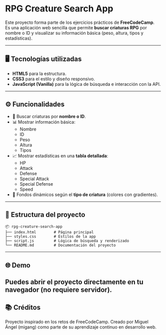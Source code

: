 # RPG Creature Search App

Este proyecto forma parte de los ejercicios prácticos de **FreeCodeCamp**.  
Es una aplicación web sencilla que permite **buscar criaturas RPG** por nombre o ID y visualizar su información básica (peso, altura, tipos y estadísticas).

---

## 🖥️ Tecnologías utilizadas
- **HTML5** para la estructura.
- **CSS3** para el estilo y diseño responsivo.
- **JavaScript (Vanilla)** para la lógica de búsqueda e interacción con la API.

---

## ⚙️ Funcionalidades
- 🔎 Buscar criaturas por **nombre o ID**.  
- 📊 Mostrar información básica:  
  - Nombre  
  - ID  
  - Peso  
  - Altura  
  - Tipos  
- 📈 Mostrar estadísticas en una **tabla detallada**:  
  - HP  
  - Attack  
  - Defense  
  - Special Attack  
  - Special Defense  
  - Speed  
- 🎨 Fondos dinámicos según el **tipo de criatura** (colores con gradientes).  

---

## 📂 Estructura del proyecto
```
📦 rpg-creature-search-app
├── index.html        # Página principal
├── styles.css        # Estilos de la app
├── script.js         # Lógica de búsqueda y renderizado
└── README.md         # Documentación del proyecto
```
---

## 🌐 Demo
Puedes abrir el proyecto directamente en tu navegador (no requiere servidor).
---

## 📚 Créditos
Proyecto inspirado en los retos de FreeCodeCamp.
Creado por Miguel Ángel (migang) como parte de su aprendizaje continuo en desarrollo web.